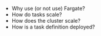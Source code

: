 - Why use (or not use) Fargate?
- How do tasks scale?
- How does the cluster scale?
- How is a task definition deployed?